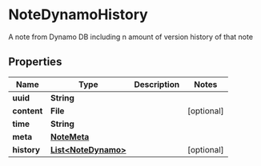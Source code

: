 

# NoteDynamoHistory

A note from Dynamo DB including n amount of version history of that note

## Properties

| Name | Type | Description | Notes |
|------------ | ------------- | ------------- | -------------|
|**uuid** | **String** |  |  |
|**content** | **File** |  |  [optional] |
|**time** | **String** |  |  |
|**meta** | [**NoteMeta**](NoteMeta.md) |  |  |
|**history** | [**List&lt;NoteDynamo&gt;**](NoteDynamo.md) |  |  [optional] |



